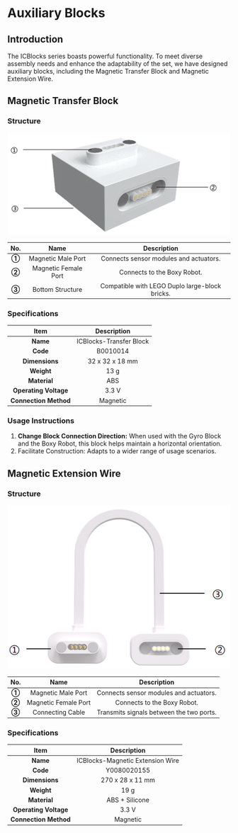 # Auxiliary Blocks
## Introduction  
The ICBlocks series boasts powerful functionality. To meet diverse assembly needs and enhance the adaptability of the set, we have designed auxiliary blocks, including the Magnetic Transfer Block and Magnetic Extension Wire.  

## Magnetic Transfer Block
### Structure  


![](img/AuxiliaryBlocks01.png)



| No. |  Name   |  Description    |
| :---: | :---: | :---: |
| **①** |  Magnetic Male Port   |  Connects sensor modules and actuators.   |
| **②** |  Magnetic Female Port   | Connects to the Boxy Robot.   |
| **③** |  Bottom Structure   |  Compatible with LEGO Duplo large-block bricks.   |


###  Specifications  
| **Item** | **Description** |
| :---: | :---: |
| **Name** | ICBlocks-Transfer Block |
| **Code** |  B0010014   |
| **Dimensions** |  32 x 32 x 18 mm   |
| **Weight** | 13 g |
| **Material** | ABS |
| **Operating Voltage** | 3.3 V |
| **Connection Method** | Magnetic  |


### Usage Instructions 
1. **Change Block Connection Direction:** When used with the Gyro Block and the Boxy Robot, this block helps maintain a horizontal orientation.  
2. Facilitate Construction: Adapts to a wider range of usage scenarios.  

## Magnetic Extension Wire
### Structure  
![](img/AuxiliaryBlocks02.png)

| **No.** | **Name** | **Description** |
| :---: | :---: | :---: |
| **①** |  Magnetic Male Port   |  Connects sensor modules and actuators.   |
| **②** |  Magnetic Female Port   | Connects to the Boxy Robot.   |
| **③** | Connecting Cable   | Transmits signals between the two ports.   |


### Specifications  
| **Item** | **Description** |
| :---: | :---: |
| **Name** | ICBlocks-Magnetic Extension Wire |
| **Code** |  Y0080020155   |
| **Dimensions** |  270 x 28 x 11 mm   |
| **Weight** | 19 g |
| **Material** | ABS + Silicone   |
| **Operating Voltage** | 3.3 V |
| **Connection Method** | Magnetic   |




